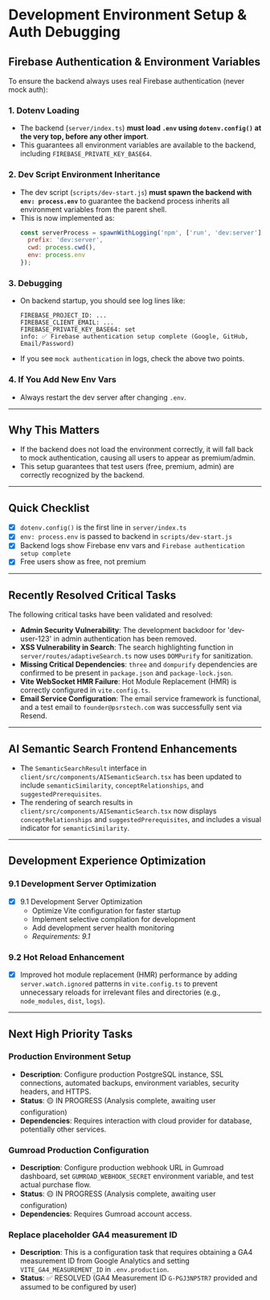 # Development Environment Setup & Auth Debugging

## Firebase Authentication & Environment Variables

To ensure the backend always uses real Firebase authentication (never mock auth):

### 1. Dotenv Loading
- The backend (`server/index.ts`) **must load `.env` using `dotenv.config()` at the very top, before any other import**.
- This guarantees all environment variables are available to the backend, including `FIREBASE_PRIVATE_KEY_BASE64`.

### 2. Dev Script Environment Inheritance
- The dev script (`scripts/dev-start.js`) **must spawn the backend with `env: process.env`** to guarantee the backend process inherits all environment variables from the parent shell.
- This is now implemented as:
  ```js
  const serverProcess = spawnWithLogging('npm', ['run', 'dev:server'], {
    prefix: 'dev:server',
    cwd: process.cwd(),
    env: process.env
  });
  ```

### 3. Debugging
- On backend startup, you should see log lines like:
  ```
  FIREBASE_PROJECT_ID: ...
  FIREBASE_CLIENT_EMAIL: ...
  FIREBASE_PRIVATE_KEY_BASE64: set
  info: ✅ Firebase authentication setup complete (Google, GitHub, Email/Password)
  ```
- If you see `mock authentication` in logs, check the above two points.

### 4. If You Add New Env Vars
- Always restart the dev server after changing `.env`.

---

## Why This Matters
- If the backend does not load the environment correctly, it will fall back to mock authentication, causing all users to appear as premium/admin.
- This setup guarantees that test users (free, premium, admin) are correctly recognized by the backend.

---

## Quick Checklist
- [x] `dotenv.config()` is the first line in `server/index.ts`
- [x] `env: process.env` is passed to backend in `scripts/dev-start.js`
- [x] Backend logs show Firebase env vars and `Firebase authentication setup complete`
- [x] Free users show as free, not premium 

---

## Recently Resolved Critical Tasks

The following critical tasks have been validated and resolved:

- **Admin Security Vulnerability**: The development backdoor for 'dev-user-123' in admin authentication has been removed.
- **XSS Vulnerability in Search**: The search highlighting function in `server/routes/adaptiveSearch.ts` now uses `DOMPurify` for sanitization.
- **Missing Critical Dependencies**: `three` and `dompurify` dependencies are confirmed to be present in `package.json` and `package-lock.json`.
- **Vite WebSocket HMR Failure**: Hot Module Replacement (HMR) is correctly configured in `vite.config.ts`.
- **Email Service Configuration**: The email service framework is functional, and a test email to `founder@psrstech.com` was successfully sent via Resend.

---

## AI Semantic Search Frontend Enhancements

- The `SemanticSearchResult` interface in `client/src/components/AISemanticSearch.tsx` has been updated to include `semanticSimilarity`, `conceptRelationships`, and `suggestedPrerequisites`.
- The rendering of search results in `client/src/components/AISemanticSearch.tsx` now displays `conceptRelationships` and `suggestedPrerequisites`, and includes a visual indicator for `semanticSimilarity`.

---

## Development Experience Optimization

### 9.1 Development Server Optimization
- [x] 9.1 Development Server Optimization
  - Optimize Vite configuration for faster startup
  - Implement selective compilation for development
  - Add development server health monitoring
  - _Requirements: 9.1_

### 9.2 Hot Reload Enhancement
- [x] Improved hot module replacement (HMR) performance by adding `server.watch.ignored` patterns in `vite.config.ts` to prevent unnecessary reloads for irrelevant files and directories (e.g., `node_modules`, `dist`, `logs`).

---

## Next High Priority Tasks

### Production Environment Setup
- **Description**: Configure production PostgreSQL instance, SSL connections, automated backups, environment variables, security headers, and HTTPS.
- **Status**: 🟡 IN PROGRESS (Analysis complete, awaiting user configuration)
- **Dependencies**: Requires interaction with cloud provider for database, potentially other services.

### Gumroad Production Configuration
- **Description**: Configure production webhook URL in Gumroad dashboard, set `GUMROAD_WEBHOOK_SECRET` environment variable, and test actual purchase flow.
- **Status**: 🟡 IN PROGRESS (Analysis complete, awaiting user configuration)
- **Dependencies**: Requires Gumroad account access.

### Replace placeholder GA4 measurement ID
- **Description**: This is a configuration task that requires obtaining a GA4 measurement ID from Google Analytics and setting `VITE_GA4_MEASUREMENT_ID` in `.env.production`.
- **Status**: ✅ RESOLVED (GA4 Measurement ID `G-PGJ3NP5TR7` provided and assumed to be configured by user)
